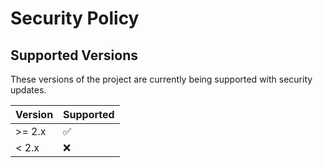 # Security Policy

## Supported Versions

These versions of the project are currently being supported with security updates.

| Version | Supported          |
| ------- | ------------------ |
| >= 2.x   | :white_check_mark: |
| < 2.x   | :x:                |

